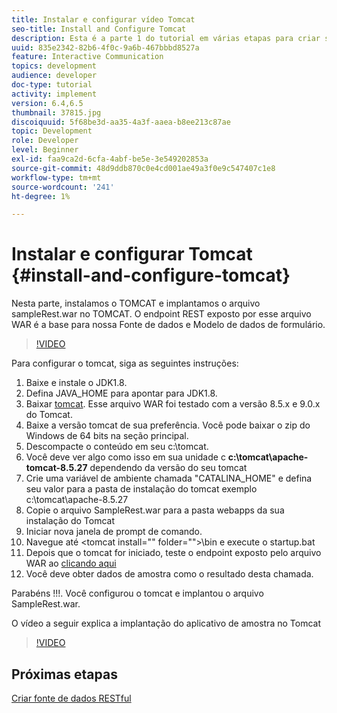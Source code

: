 ```yaml
---
title: Instalar e configurar vídeo Tomcat
seo-title: Install and Configure Tomcat
description: Esta é a parte 1 do tutorial em várias etapas para criar seu primeiro documento de comunicações interativas.
uuid: 835e2342-82b6-4f0c-9a6b-467bbbd8527a
feature: Interactive Communication
topics: development
audience: developer
doc-type: tutorial
activity: implement
version: 6.4,6.5
thumbnail: 37815.jpg
discoiquuid: 5f68be3d-aa35-4a3f-aaea-b8ee213c87ae
topic: Development
role: Developer
level: Beginner
exl-id: faa9ca2d-6cfa-4abf-be5e-3e549202853a
source-git-commit: 48d9ddb870c0e4cd001ae49a3f0e9c547407c1e8
workflow-type: tm+mt
source-wordcount: '241'
ht-degree: 1%

---
```


# Instalar e configurar Tomcat {#install-and-configure-tomcat}

Nesta parte, instalamos o TOMCAT e implantamos o arquivo sampleRest.war no TOMCAT. O endpoint REST exposto por esse arquivo WAR é a base para nossa Fonte de dados e Modelo de dados de formulário.

>[!VIDEO](https://video.tv.adobe.com/v/37815?quality=12&learn=on)

Para configurar o tomcat, siga as seguintes instruções:

1. Baixe e instale o JDK1.8.
2. Defina JAVA_HOME para apontar para JDK1.8.
3. Baixar [tomcat](https://tomcat.apache.org/). Esse arquivo WAR foi testado com a versão 8.5.x e 9.0.x do Tomcat.
4. Baixe a versão tomcat de sua preferência. Você pode baixar o zip do Windows de 64 bits na seção principal.
5. Descompacte o conteúdo em seu c:\tomcat.
6. Você deve ver algo como isso em sua unidade c **c:\tomcat\apache-tomcat-8.5.27** dependendo da versão do seu tomcat
7. Crie uma variável de ambiente chamada &quot;CATALINA_HOME&quot; e defina seu valor para a pasta de instalação do tomcat exemplo c:\tomcat\apache-8.5.27
8. Copie o arquivo SampleRest.war para a pasta webapps da sua instalação do Tomcat
9. Iniciar nova janela de prompt de comando.
10. Navegue até &lt;tomcat install=&quot;&quot; folder=&quot;&quot;>\bin e execute o startup.bat
11. Depois que o tomcat for iniciado, teste o endpoint exposto pelo arquivo WAR ao [clicando aqui](http://localhost:8080/SampleRest/webapi/getStatement/9586)
12. Você deve obter dados de amostra como o resultado desta chamada.

Parabéns !!!. Você configurou o tomcat e implantou o arquivo SampleRest.war.

O vídeo a seguir explica a implantação do aplicativo de amostra no Tomcat
>[!VIDEO](https://video.tv.adobe.com/v/37815?quality=12&learn=on)

## Próximas etapas

[Criar fonte de dados RESTful](./create-data-source.md)